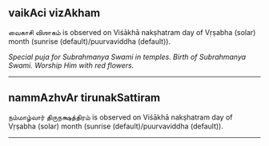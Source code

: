 ## vaikAci vizAkham
வைகாசி விஶாகம் is observed on Viśākhā nakṣhatram day of Vṛṣabha (solar) month (sunrise (default)/puurvaviddha (default)).

_Special puja for Subrahmanya Swami in temples. Birth of Subrahmanya Swami. Worship Him with red flowers._

---
## nammAzhvAr tirunakSattiram
நம்மாழ்வார் திருநக்ஷத்திரம் is observed on Viśākhā nakṣhatram day of Vṛṣabha (solar) month (sunrise (default)/puurvaviddha (default)).



---
